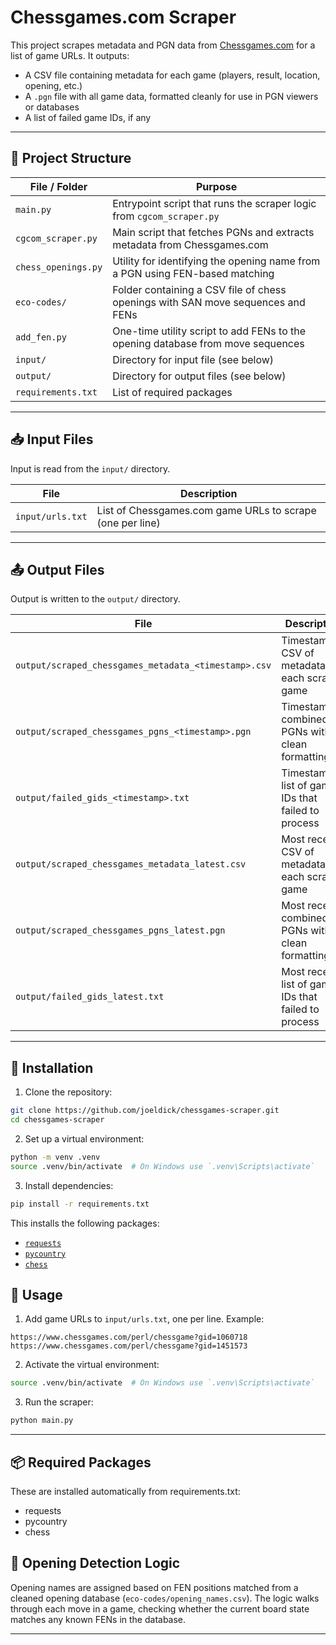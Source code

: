 # Chessgames.com Scraper

This project scrapes metadata and PGN data from [Chessgames.com](https://www.chessgames.com/) for a list of game URLs. It outputs:

- A CSV file containing metadata for each game (players, result, location, opening, etc.)
- A `.pgn` file with all game data, formatted cleanly for use in PGN viewers or databases
- A list of failed game IDs, if any

---

## 📁 Project Structure

| File / Folder                            | Purpose                                                                         |
| ---------------------------------------- | ------------------------------------------------------------------------------- |
| `main.py`                                | Entrypoint script that runs the scraper logic from `cgcom_scraper.py`           |
| `cgcom_scraper.py`                       | Main script that fetches PGNs and extracts metadata from Chessgames.com         |
| `chess_openings.py`                      | Utility for identifying the opening name from a PGN using FEN-based matching    |
| `eco-codes/`                             | Folder containing a CSV file of chess openings with SAN move sequences and FENs |
| `add_fen.py`                             | One-time utility script to add FENs to the opening database from move sequences |
| `input/`                                 | Directory for input file (see below)                                            |
| `output/`                                | Directory for output files (see below)                                          |
| `requirements.txt`                       | List of required packages                                          |

---

## 📥 Input Files

Input is read from the `input/` directory.

| File       | Description                                               |
| ---------- | --------------------------------------------------------- |
| `input/urls.txt` | List of Chessgames.com game URLs to scrape (one per line) |

---

## 📤 Output Files

Output is written to the `output/` directory.

| File                              | Description                             |
| --------------------------------- | --------------------------------------- |
| `output/scraped_chessgames_metadata_<timestamp>.csv` | Timestamped CSV of metadata for each scraped game   |
| `output/scraped_chessgames_pgns_<timestamp>.pgn`     | Timestamped combined PGNs with clean formatting     |
| `output/failed_gids_<timestamp>.txt`                 | Timestamped list of game IDs that failed to process |
| `output/scraped_chessgames_metadata_latest.csv` | Most recent CSV of metadata for each scraped game   |
| `output/scraped_chessgames_pgns_latest.pgn`     | Most recent combined PGNs with clean formatting     |
| `output/failed_gids_latest.txt`                 | Most recent list of game IDs that failed to process |

---

## 🧰 Installation

1. Clone the repository:

```bash
git clone https://github.com/joeldick/chessgames-scraper.git
cd chessgames-scraper
```

2. Set up a virtual environment:

```bash
python -m venv .venv
source .venv/bin/activate  # On Windows use `.venv\Scripts\activate`
```

3. Install dependencies:

```bash
pip install -r requirements.txt
```

This installs the following packages:
- [`requests`](https://pypi.org/project/requests/)
- [`pycountry`](https://pypi.org/project/pycountry/)
- [`chess`](https://pypi.org/project/chess/)

## 🚀 Usage

1. Add game URLs to `input/urls.txt`, one per line. Example:

```
https://www.chessgames.com/perl/chessgame?gid=1060718
https://www.chessgames.com/perl/chessgame?gid=1451573
```

2. Activate the virtual environment: 

```bash
source .venv/bin/activate  # On Windows use `.venv\Scripts\activate`
```

3. Run the scraper:

```bash
python main.py
```

---

## 📦 Required Packages

These are installed automatically from requirements.txt:

- requests
- pycountry
- chess

## 🧠 Opening Detection Logic

Opening names are assigned based on FEN positions matched from a cleaned opening database (`eco-codes/opening_names.csv`). The logic walks through each move in a game, checking whether the current board state matches any known FENs in the database.

---

